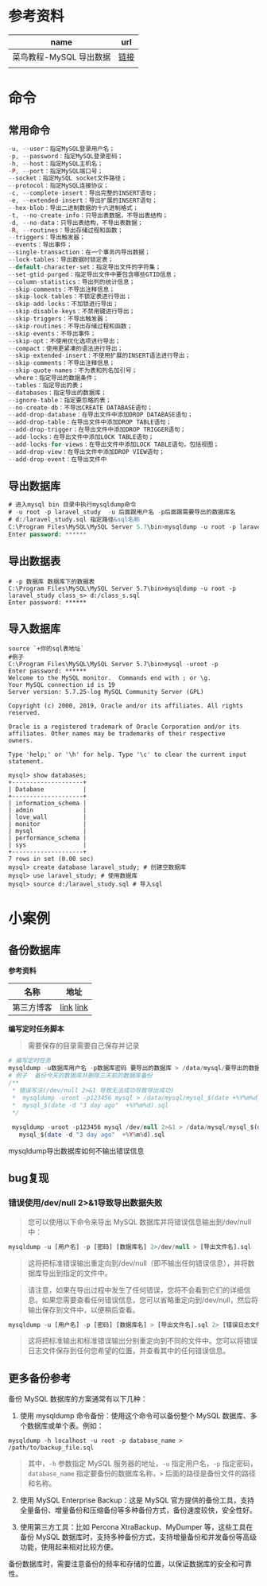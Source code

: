 # 参考资料

| name                    | url                                                          |
| ----------------------- | ------------------------------------------------------------ |
| 菜鸟教程-MySQL 导出数据 | [链接](https://www.runoob.com/mysql/mysql-database-export.html) |
|                         |                                                              |

# 命令

## 常用命令

```php
-u, --user：指定MySQL登录用户名；
-p, --password：指定MySQL登录密码；
-h, --host：指定MySQL主机名；
-P, --port：指定MySQL端口号；
--socket：指定MySQL socket文件路径；
--protocol：指定MySQL连接协议；
-c, --complete-insert：导出完整的INSERT语句；
-e, --extended-insert：导出扩展的INSERT语句；
--hex-blob：导出二进制数据的十六进制格式；
-t, --no-create-info：只导出表数据，不导出表结构；
-d, --no-data：只导出表结构，不导出表数据；
-R, --routines：导出存储过程和函数；
--triggers：导出触发器；
--events：导出事件；
--single-transaction：在一个事务内导出数据；
--lock-tables：导出数据时锁定表；
--default-character-set：指定导出文件的字符集；
--set-gtid-purged：指定导出文件中要包含哪些GTID信息；
--column-statistics：导出列的统计信息；
--skip-comments：不导出注释信息；
--skip-lock-tables：不锁定表进行导出；
--skip-add-locks：不加锁进行导出；
--skip-disable-keys：不禁用键进行导出；
--skip-triggers：不导出触发器；
--skip-routines：不导出存储过程和函数；
--skip-events：不导出事件；
--skip-opt：不使用优化选项进行导出；
--compact：使用更紧凑的语法进行导出；
--skip-extended-insert：不使用扩展的INSERT语法进行导出；
--skip-comments：不导出注释信息；
--skip-quote-names：不为表和列名加引号；
--where：指定导出的数据条件；
--tables：指定导出的表；
--databases：指定导出的数据库；
--ignore-table：指定要忽略的表；
--no-create-db：不导出CREATE DATABASE语句；
--add-drop-database：在导出文件中添加DROP DATABASE语句；
--add-drop-table：在导出文件中添加DROP TABLE语句；
--add-drop-trigger：在导出文件中添加DROP TRIGGER语句；
--add-locks：在导出文件中添加LOCK TABLE语句；
--add-locks-for-views：在导出文件中添加LOCK TABLE语句，包括视图；
--add-drop-view：在导出文件中添加DROP VIEW语句；
--add-drop-event：在导出文件中
```

## 导出数据库

```sql
# 进入mysql bin 目录中执行mysqldump命令          
# -u root -p laravel_study  -u 后面跟用户名 -p后面跟需要导出的数据库名
# d:/laravel_study.sql 指定路径&sql名称
C:\Program Files\MySQL\MySQL Server 5.7\bin>mysqldump -u root -p laravel_study > d:/laravel_study.sql
Enter password: ******
```

## 导出数据表

```mysql
# -p 数据库 数据库下的数据表
C:\Program Files\MySQL\MySQL Server 5.7\bin>mysqldump -u root -p laravel_study class_s> d:/class_s.sql
Enter password: ******
```

## 导入数据库

```shell
source `+你的sql表地址`
#例子
C:\Program Files\MySQL\MySQL Server 5.7\bin>mysql -uroot -p
Enter password: ******
Welcome to the MySQL monitor.  Commands end with ; or \g.
Your MySQL connection id is 19
Server version: 5.7.25-log MySQL Community Server (GPL)

Copyright (c) 2000, 2019, Oracle and/or its affiliates. All rights reserved.

Oracle is a registered trademark of Oracle Corporation and/or its
affiliates. Other names may be trademarks of their respective
owners.

Type 'help;' or '\h' for help. Type '\c' to clear the current input statement.

mysql> show databases;
+--------------------+
| Database           |
+--------------------+
| information_schema |
| admin              |
| love_wall          |
| monitor            |
| mysql              |
| performance_schema |
| sys                |
+--------------------+
7 rows in set (0.00 sec)
mysql> create database laravel_study; # 创建空数据库
mysql> use laravel_study; # 使用数据库
mysql> source d:/laravel_study.sql # 导入sql
```

#  小案例

## 备份数据库

**参考资料**

| 名称       | 地址                                                         |
| ---------- | ------------------------------------------------------------ |
| 第三方博客 | [link](https://www.shuzhiduo.com/A/Ae5RR3X25Q/)  [link](https://www.jb51.net/article/222493.htm) |

**编写定时任务脚本**

> 需要保存的目录需要自己保存并记录

```php
# 编写定时任务
mysqldump -u数据库用户名 -p数据库密码 要导出的数据库 > /data/mysql/要导出的数据库_$(date +%Y%m%d_%H%M%S).sql >> /dev/null 2>&1
# 例子  备份今天的数据库并删除三天前的数据库备份
/**
 * 错误写法(/dev/null 2>&1 导致无法成功导致导出成功)
 *  mysqldump -uroot -p123456 mysql > /data/mysql/mysql_$(date +%Y%m%d_%H%M%S).sql >> /dev/null 2>&1 && cd /data/mysql/ && rm -rf    
 *  mysql_$(date -d "3 day ago"  +%Y%m%d).sql
 */
 
 mysqldump -uroot -p123456 mysql /dev/null 2>&1 > /data/mysql/mysql_$(date +%Y%m%d_%H%M%S).sql  && cd /data/mysql/ && rm -rf    
   mysql_$(date -d "3 day ago"  +%Y%m%d).sql
```

mysqldump导出数据库如何不输出错误信息



## **bug复现**

### 错误使用/dev/null 2>&1导致导出数据失败

> 您可以使用以下命令来导出 MySQL 数据库并将错误信息输出到/dev/null中：

```sql
mysqldump -u [用户名] -p [密码] [数据库名] 2>/dev/null > [导出文件名].sql
```

> 这将把标准错误输出重定向到/dev/null（即不输出任何错误信息），并将数据库导出到指定的文件中。

> 请注意，如果在导出过程中发生了任何错误，您将不会看到它们的详细信息。如果您需要查看任何错误信息，您可以省略重定向到/dev/null，然后将输出保存到文件中，以便稍后查看。

```sql
mysqldump -u [用户名] -p [密码] [数据库名] > [导出文件名].sql 2> [错误日志文件名].txt
```

> 这将把标准输出和标准错误输出分别重定向到不同的文件中。您可以将错误日志文件保存到任何您希望的位置，并查看其中的任何错误信息。



## 更多备份参考

备份 MySQL 数据库的方案通常有以下几种：

1. 使用 mysqldump 命令备份：使用这个命令可以备份整个 MySQL 数据库、多个数据库或单个表。例如：

```shell
mysqldump -h localhost -u root -p database_name > /path/to/backup_file.sql
```

> 其中，`-h` 参数指定 MySQL 服务器的地址，`-u` 指定用户名，`-p` 指定密码，`database_name` 指定要备份的数据库名称，`>` 后面的路径是备份文件的路径和名称。

2. 使用 MySQL Enterprise Backup：这是 MySQL 官方提供的备份工具，支持全量备份、增量备份和压缩备份等多种备份方式，备份速度较快，安全性好。

3. 使用第三方工具：比如 Percona XtraBackup、MyDumper 等，这些工具在备份 MySQL 数据库时，支持多种备份方式，支持增量备份和并发备份等高级功能，使用起来相对比较方便。

备份数据库时，需要注意备份的频率和存储的位置，以保证数据库的安全和可靠性。